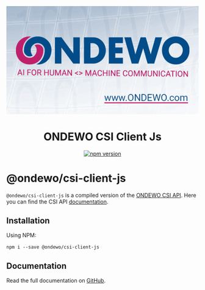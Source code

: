 <p align="center">
  <a href="https://www.ondewo.com">
    <img alt="ONDEWO Logo" src="https://raw.githubusercontent.com/ondewo/ondewo-logos/master/github/ondewo_logo_github_2.png"/>
  </a>
  <h1 align="center">
    ONDEWO CSI Client Js
  </h1>
  <p align="center">
    <a href="https://badge.fury.io/js/%40ondewo%2Fcsi-client-js"><img src="https://badge.fury.io/js/%40ondewo%2Fcsi-client-js.svg" alt="npm version" height="18"></a>
  </p>
</p>

# @ondewo/csi-client-js

`@ondewo/csi-client-js` is a compiled version of the [ONDEWO CSI API](https://github.com/ondewo/ondewo-csi-api). Here you can find the CSI API [documentation](https://ondewo.github.io/ondewo-csi-api/).

## Installation

Using NPM:

```shell
npm i --save @ondewo/csi-client-js
```

## Documentation

Read the full documentation on [GitHub](https://github.com/ondewo/ondewo-csi-client-js).
